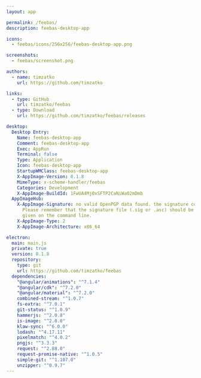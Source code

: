 ```yaml
---
layout: app

permalink: /feebas/
description: feebas-desktop-app

icons:
  - feebas/icons/256x256/feebas-desktop-app.png

screenshots:
  - feebas/screenshot.png

authors:
  - name: timzatko
    url: https://github.com/timzatko

links:
  - type: GitHub
    url: timzatko/feebas
  - type: Download
    url: https://github.com/timzatko/feebas/releases

desktop:
  Desktop Entry:
    Name: feebas-desktop-app
    Comment: feebas-desktop-app
    Exec: AppRun
    Terminal: false
    Type: Application
    Icon: feebas-desktop-app
    StartupWMClass: feebas-desktop-app
    X-AppImage-Version: 0.1.8
    MimeType: x-scheme-handler/feebas
    Categories: Development
    X-AppImage-BuildId: 1FwUA4Mj0xSFTP2CaNiWa02mDmb
  AppImageHub:
    X-AppImage-Signature: no valid OpenPGP data found. the signature could not be verified.
      Please remember that the signature file (.sig or .asc) should be the first file
      given on the command line.
    X-AppImage-Type: 2
    X-AppImage-Architecture: x86_64

electron:
  main: main.js
  private: true
  version: 0.1.8
  repository:
    type: git
    url: https://github.com/timzatko/feebas
  dependencies:
    "@angular/animations": "^7.1.4"
    "@angular/cdk": "^7.2.0"
    "@angular/material": "^7.2.0"
    combined-stream: "^1.0.7"
    fs-extra: "^7.0.1"
    git-status: "^1.0.9"
    hammerjs: "^2.0.8"
    is-image: "^2.0.0"
    klaw-sync: "^6.0.0"
    lodash: "^4.17.11"
    pixelmatch: "^4.0.2"
    pngjs: "^3.3.3"
    request: "^2.88.0"
    request-promise-native: "^1.0.5"
    simple-git: "^1.107.0"
    unzipper: "^0.9.7"
---
```

